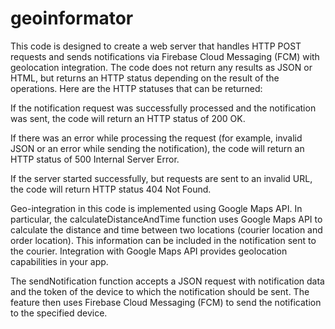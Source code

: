 # geoinformator
This code is designed to create a web server that handles HTTP POST requests and sends notifications via Firebase Cloud Messaging (FCM) with geolocation integration. The code does not return any results as JSON or HTML, but returns an HTTP status depending on the result of the operations. Here are the HTTP statuses that can be returned:

If the notification request was successfully processed and the notification was sent, the code will return an HTTP status of 200 OK.

If there was an error while processing the request (for example, invalid JSON or an error while sending the notification), the code will return an HTTP status of 500 Internal Server Error.

If the server started successfully, but requests are sent to an invalid URL, the code will return HTTP status 404 Not Found.

Geo-integration in this code is implemented using Google Maps API. In particular, the calculateDistanceAndTime function uses Google Maps API to calculate the distance and time between two locations (courier location and order location). This information can be included in the notification sent to the courier. Integration with Google Maps API provides geolocation capabilities in your app.

The sendNotification function accepts a JSON request with notification data and the token of the device to which the notification should be sent. The feature then uses Firebase Cloud Messaging (FCM) to send the notification to the specified device.

